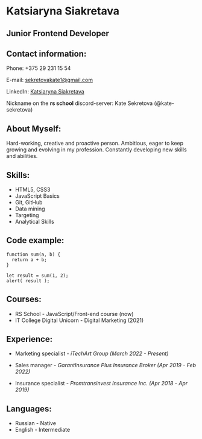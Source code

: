 # Katsiaryna Siakretava

## Junior Frontend Developer

## Contact information:

Phone: +375 29 231 15 54

E-mail: sekretovakate1@gmail.com

LinkedIn: [Katsiaryna Siakretava](https://www.linkedin.com/in/katsiaryna-siakretava-a54869208/)

Nickname on the **rs school** discord-server: Kate Sekretova (@kate-sekretova)

## About Myself:
Hard-working, creative and proactive person. Ambitious, eager to keep growing and evolving in my profession. Constantly developing new skills and abilities.

## Skills:
- HTML5, CSS3
- JavaScript Basics
- Git, GitHub
- Data mining
- Targeting
- Analytical Skills

## Code example:
``` 
function sum(a, b) {
  return a + b;
}

let result = sum(1, 2);
alert( result );
```

 
## Courses:
- RS School - JavaScript/Front-end course (now)
- IT College Digital Unicorn - Digital Marketing (2021) 

## Experience:
- Marketing specialist - *iTechArt Group (March 2022 - Present)*
 
- Sales manager - *GarantInsurance Plus Insurance Broker (Apr 2019 - Feb 2022)*
 
- Insurance specialist - *Promtransinvest Insurance Inc. (Apr 2018 - Apr 2019)*


## Languages:
- Russian - Native
- English - Intermediate



